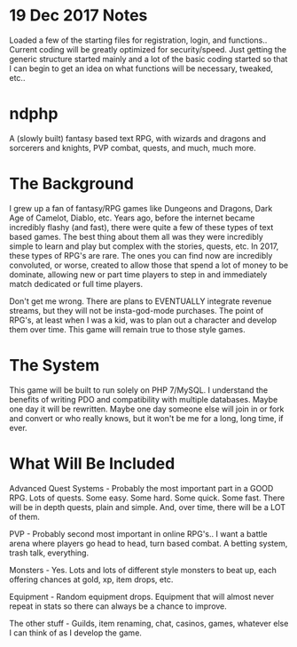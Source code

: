 # 19 Dec 2017 Notes

Loaded a few of the starting files for registration, login, and functions.. Current coding will be greatly optimized for security/speed. Just getting the generic structure started mainly and a lot of the basic coding started so that I can begin to get an idea on what functions will be necessary, tweaked, etc..


# ndphp
A (slowly built) fantasy based text RPG, with wizards and dragons and sorcerers and knights, PVP combat, quests, and much, much more.

# The Background
I grew up a fan of fantasy/RPG games like Dungeons and Dragons, Dark Age of Camelot, Diablo, etc. Years ago, before the internet became incredibly flashy (and fast), there were quite a few of these types of text based games. The best thing about them all was they were incredibly simple to learn and play but complex with the stories, quests, etc. In 2017, these types of RPG's are rare. The ones you can find now are incredibly convoluted, or worse, created to allow those that spend a lot of money to be dominate, allowing new or part time players to step in and immediately match dedicated or full time players.

Don't get me wrong. There are plans to EVENTUALLY integrate revenue streams, but they will not be insta-god-mode purchases. The point of RPG's, at least when I was a kid, was to plan out a character and develop them over time. This game will remain true to those style games.

# The System
This game will be built to run solely on PHP 7/MySQL. 
I understand the benefits of writing PDO and compatibility with multiple databases. Maybe one day it will be rewritten. Maybe one day someone else will join in or fork and convert or who really knows, but it won't be me for a long, long time, if ever.

# What Will Be Included
Advanced Quest Systems - Probably the most important part in a GOOD RPG. Lots of quests. Some easy. Some hard. Some quick. Some fast. There will be in depth quests, plain and simple. And, over time, there will be a LOT of them.

PVP - Probably second most important in online RPG's.. I want a battle arena where players go head to head, turn based combat. A betting system, trash talk, everything. 

Monsters - Yes. Lots and lots of different style monsters to beat up, each offering chances at gold, xp, item drops, etc.

Equipment - Random equipment drops. Equipment that will almost never repeat in stats so there can always be a chance to improve.

The other stuff - Guilds, item renaming, chat, casinos, games, whatever else I can think of as I develop the game.
